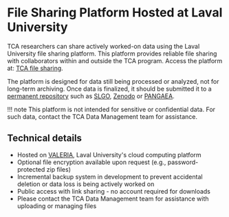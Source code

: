 # File Sharing Platform Hosted at Laval University

TCA researchers can share actively worked-on data using the Laval University file sharing platform. This platform provides reliable file sharing with collaborators within and outside the TCA program. Access the platform at: [TCA file sharing](https://tca-fileshare.s3.valeria.science/tca.html).

The platform is designed for data still being processed or analyzed, not for long-term archiving. Once data is finalized, it should be submitted it to a [permanent repository](docs/data-repository-documentation/introduction.md) such as [SLGO](https://slgo.ca/), [Zenodo](https://zenodo.org/) or [PANGAEA](https://www.pangaea.de/).

<!-- prettier-ignore -->
!!! note
    This platform is not intended for sensitive or confidential data. For such data, contact the TCA Data Management team for assistance.

## Technical details

- Hosted on [VALERIA](https://valeria.science/), Laval University's cloud computing platform
- Optional file encryption available upon request (e.g., password-protected zip files)
- Incremental backup system in development to prevent accidental deletion or data loss is being actively worked on
- Public access with link sharing - no account required for downloads
- Please contact the TCA Data Management team for assistance with uploading or managing files
